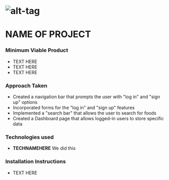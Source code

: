 # ![alt-tag](./FILENAME.gif) 
# NAME OF PROJECT

### Minimum Viable Product

* TEXT HERE
* TEXT HERE
* TEXT HERE

### Approach Taken

* Created a navigation bar that prompts the user with "log in" and "sign up" options
* Incorporated forms for the "log in" and "sign up" features
* Implemented a "search bar" that allows the user to search for foods
* Created a Dashboard page that allows logged-in users to store specific data


### Technologies used

* **TECHNAMEHERE** We did this 


### Installation Instructions
* TEXT HERE
